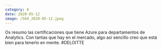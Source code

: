 ```yaml
--- 
category: A 
date: 2020-05-12 
image: /564_2020-05-12.jpeg 
--- 
```


Os resumo las certificaciones que tiene Azure para departamentos de Analytics. Con tantas que hay en el mercado, algo así sencillo creo que está bien para tenerlo en mente. #DELOITTE
